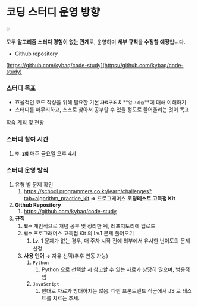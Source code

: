 # 코딩 스터디 운영 방향

<aside>
💡

모두 **알고리즘 스터디 경험이 없는 관계**로, 운영하며 **세부 규칙**을 **수정할 예정**입니다.

- Github repository

[https://github.com/kybaq/code-study](https://github.com/kybaq/code-study)

</aside>

### 스터디 목표

- 효율적인 코드 작성을 위해 필요한 기본 **`자료구조`** & **`알고리즘`**에 대해 이해하기
- 스터디를 마무리하고, 스스로 찾아서 공부할 수 있을 정도로 끌어올리는 것이 목표

[학습 계획 및 현황](%E1%84%92%E1%85%A1%E1%86%A8%E1%84%89%E1%85%B3%E1%86%B8%20%E1%84%80%E1%85%A8%E1%84%92%E1%85%AC%E1%86%A8%20%E1%84%86%E1%85%B5%E1%86%BE%20%E1%84%92%E1%85%A7%E1%86%AB%E1%84%92%E1%85%AA%E1%86%BC%201738a84d3dcd8098bae3dad77a5fdf54.csv)

### 스터디 참여 시간

1. **`주 1회`** 매주 금요일 오후 4시

### 스터디 운영 방식

1. 유형 별 문제 확인
   1. https://school.programmers.co.kr/learn/challenges?tab=algorithm_practice_kit ⇒ 프로그래머스 **코딩테스트 고득점 Kit**
2. **Github Repository**
   1. https://github.com/kybaq/code-study
3. **규칙**
   1. **`필수`** 개인적으로 개념 공부 및 정리한 뒤, 레포지토리에 업로드
   2. **`필수`** 프로그래머스 고득점 Kit 의 Lv.1 문제 풀어오기
      1. Lv. 1 문제가 없는 경우, 매 주차 시작 전에 외부에서 유사한 난이도의 문제 선정
   3. **사용 언어 →** 자유 선택(추후 변동 가능)
      1. `Python`
         1. Python 으로 선택할 시 참고할 수 있는 자료가 상당히 많으며, 범용적임
      2. `JavaScript`
         1. 반대로 자료가 방대하지는 않음. 다만 프론트엔드 직군에서 JS 로 테스트를 치르는 추세.
